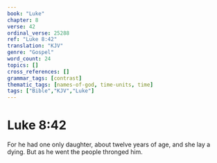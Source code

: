 ```yaml
---
book: "Luke"
chapter: 8
verse: 42
ordinal_verse: 25288
ref: "Luke 8:42"
translation: "KJV"
genre: "Gospel"
word_count: 24
topics: []
cross_references: []
grammar_tags: [contrast]
thematic_tags: [names-of-god, time-units, time]
tags: ["Bible","KJV","Luke"]
---
```


# Luke 8:42

For he had one only daughter, about twelve years of age, and she lay a dying. But as he went the people thronged him.
